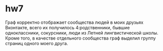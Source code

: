 # hw7
Граф корректно отображает сообщества людей в моих друзьях Вконтакте, всего их получилось 4:родственники, бывшие одноклассники, сокурсники, люди из Летней лингвистической школы. Кроме того, в качестве отдельного сообщества граф выделил группу страниц одного моего друга.
